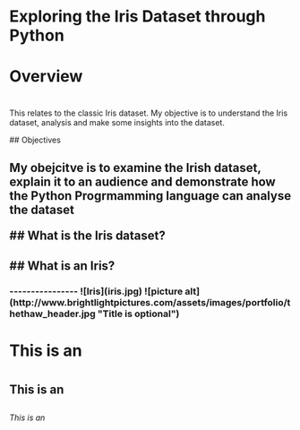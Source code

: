 # Exploring the Iris Dataset through Python
# Overview <h1>
<p>This relates to the classic Iris dataset. My objective is to understand the Iris dataset, analysis and make some insights into the dataset.</p>
## Objectives <h2>
<p>My obejcitve is to examine the Irish dataset, explain it to an audience and demonstrate how the Python Progrmamming language can analyse the dataset</p>
## What is the Iris dataset? <h2>
<p>
## What is an Iris? <h3>
----------------
![Iris](iris.jpg)
![picture alt](http://www.brightlightpictures.com/assets/images/portfolio/thethaw_header.jpg "Title is optional")
</p>

# This is an <h1> 
## This is an <h2> 
###### This is an <h6> 
